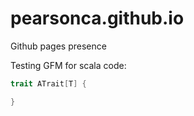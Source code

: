 pearsonca.github.io
===================

Github pages presence

Testing GFM for scala code:

~~~ scala
trait ATrait[T] {

}
~~~
